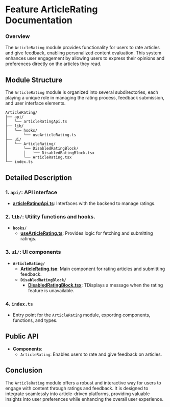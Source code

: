 # Feature ArticleRating  Documentation

### Overview

The `ArticleRating` module provides functionality for users to rate articles and give feedback, enabling personalized content evaluation. This system enhances user engagement by allowing users to express their opinions and preferences directly on the articles they read.

## Module Structure

The `ArticleRating` module is organized into several subdirectories, each playing a unique role in managing the rating process, feedback submission, and user interface elements.

```text
ArticleRating/
├── api/
│   └── articleRatingApi.ts
├── lib/
│   └── hooks/
│       └── useArticleRating.ts
├── ui/
│   └── ArticleRating/
│       └── DisabledRatingBlock/
│       │   └── DisabledRatingBlock.tsx
│       └── ArticleRating.tsx
└── index.ts
```
## Detailed Description

### 1. `api/`: API interface
- [**articleRatingApi.ts**](./api/README.md): Interfaces with the backend to manage ratings.

### 2. `lib/`: Utility functions and hooks.
- **`hooks/`**
  - [**useArticleRating.ts**](./lib/hooks/README.md): Provides logic for fetching and submitting ratings.

### 3. `ui/`: UI components
- **`ArticleRating/`**
  - [**ArticleRating.tsx**](ui/ArticleRating/README.md): Main component for rating articles and submitting feedback.
  - **`DisabledRatingBlock/`**
    - [**DisabledRatingBlock.tsx**](ui/ArticleRating/DisabledRatingBlock/README.md): TDisplays a message when the rating feature is unavailable.

### 4. `index.ts`
- Entry point for the `ArticleRating` module, exporting components, functions, and types.

## Public API
- **Components**:
    - `ArticleRating`: Enables users to rate and give feedback on articles.
## Conclusion
The `ArticleRating` module offers a robust and interactive way for users to engage with content through ratings and feedback. It is designed to integrate seamlessly into article-driven platforms, providing valuable insights into user preferences while enhancing the overall user experience.
